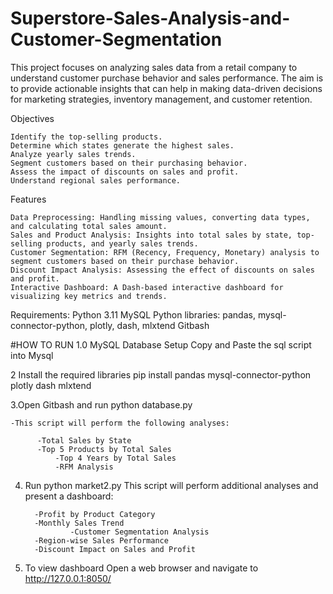 # Superstore-Sales-Analysis-and-Customer-Segmentation
This project focuses on analyzing sales data from a retail company to understand customer purchase behavior and sales performance. The aim is to provide actionable insights that can help in making data-driven decisions for marketing strategies, inventory management, and customer retention.

Objectives

    Identify the top-selling products.
    Determine which states generate the highest sales.
    Analyze yearly sales trends.
    Segment customers based on their purchasing behavior.
    Assess the impact of discounts on sales and profit.
    Understand regional sales performance.

Features

    Data Preprocessing: Handling missing values, converting data types, and calculating total sales amount.
    Sales and Product Analysis: Insights into total sales by state, top-selling products, and yearly sales trends.
    Customer Segmentation: RFM (Recency, Frequency, Monetary) analysis to segment customers based on their purchase behavior.
    Discount Impact Analysis: Assessing the effect of discounts on sales and profit.
    Interactive Dashboard: A Dash-based interactive dashboard for visualizing key metrics and trends.

Requirements:
    Python 3.11
    MySQL
    Python libraries: pandas, mysql-connector-python, plotly, dash, mlxtend
    Gitbash

#HOW TO RUN
1.0 MySQL Database Setup
    	Copy and Paste the sql script into Mysql

2 Install the required libraries 
	pip install pandas mysql-connector-python plotly dash mlxtend

3.Open Gitbash and run python database.py

	-This script will perform the following analyses:

   	 	  -Total Sales by State
   		  -Top 5 Products by Total Sales
    		  -Top 4 Years by Total Sales
    		  -RFM Analysis

4. Run python market2.py
	This script will perform additional analyses and present a dashboard:

   		 -Profit by Product Category
   		 -Monthly Sales Trend
                 -Customer Segmentation Analysis
   		 -Region-wise Sales Performance
   		 -Discount Impact on Sales and Profit

5. To view dashboard
	Open a web browser and navigate to http://127.0.0.1:8050/

